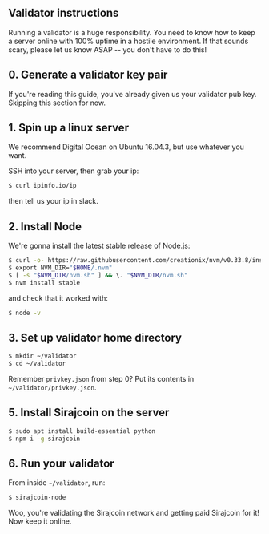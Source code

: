 ## Validator instructions

Running a validator is a huge responsibility. You need to know how to keep a server online with 100% uptime in a hostile environment. If that sounds scary, please let us know ASAP -- you don't have to do this!

## 0. Generate a validator key pair

If you're reading this guide, you've already given us your validator pub key. Skipping this section for now.

## 1. Spin up a linux server

We recommend Digital Ocean on Ubuntu 16.04.3, but use whatever you want.

SSH into your server, then grab your ip:

```bash
$ curl ipinfo.io/ip
```

then tell us your ip in slack.

## 2. Install Node

We're gonna install the latest stable release of Node.js:

```bash
$ curl -o- https://raw.githubusercontent.com/creationix/nvm/v0.33.8/install.sh | bash
$ export NVM_DIR="$HOME/.nvm"
$ [ -s "$NVM_DIR/nvm.sh" ] && \. "$NVM_DIR/nvm.sh"
$ nvm install stable
```

and check that it worked with:

```bash
$ node -v
```

## 3. Set up validator home directory

```bash
$ mkdir ~/validator
$ cd ~/validator
```

Remember `privkey.json` from step 0? Put its contents in `~/validator/privkey.json`.

## 5. Install Sirajcoin on the server

```bash
$ sudo apt install build-essential python
$ npm i -g sirajcoin
```

## 6. Run your validator

From inside `~/validator`, run:

```bash
$ sirajcoin-node
```

Woo, you're validating the Sirajcoin network and getting paid Sirajcoin for it! Now keep it online.
